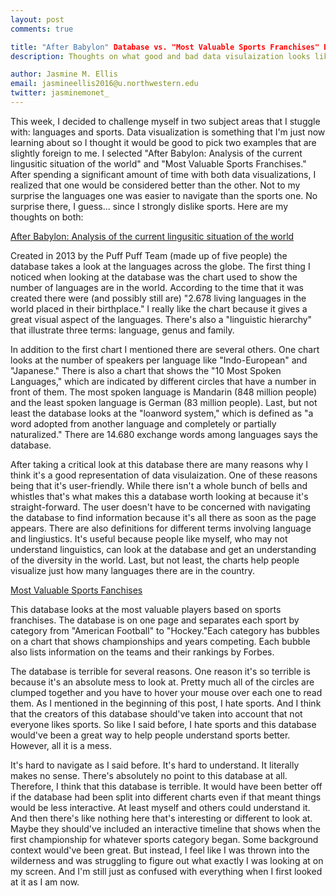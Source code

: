 ```yaml
---
layout: post
comments: true

title: "After Babylon" Database vs. "Most Valuable Sports Franchises" Database
description: Thoughts on what good and bad data visulaization looks like.

author: Jasmine M. Ellis
email: jasmineellis2016@u.northwestern.edu
twitter: jasminemonet_
---
```


This week, I decided to challenge myself in two subject areas that I stuggle with: languages and sports. Data visualization is something that I'm just now learning about so I thought it would be good to pick two examples that are slightly foreign to me. I selected "After Babylon: Analysis of the current lingusitic situation of the world" and "Most Valuable Sports Franchises." After spending a significant amount of time with both data visualizations, I realized that one would be considered better than the other. Not to my surprise the languages one was easier to navigate than the sports one. No surprise there, I guess... since I strongly dislike sports. Here are my thoughts on both:

<a href="http://snip.ly/pJsZ#http://www.puffpuffproject.com/languages.html">After Babylon: Analysis of the current lingusitic situation of the world</a> 

Created in 2013 by the Puff Puff Team (made up of five people) the database takes a look at the languages across the globe. The first thing I noticed when looking at the database was the chart used to show the number of languages are in the world. According to the time that it was created there were (and possibly still are) "2.678 living languages in the world placed in their birthplace." I really like the chart because it gives a great visual aspect of the languages. There's also a "linguistic hierarchy" that illustrate three terms: language, genus and family. 

In addition to the first chart I mentioned there are several others. One chart looks at the number of speakers per language like "Indo-European" and "Japanese." There is also a chart that shows the "10 Most Spoken Languages," which are indicated by different circles that have a number in front of them. The most spoken language is Mandarin (848 million people) and the least spoken language is German (83 million people). Last, but not least the database looks at the "loanword system," which is defined as "a word adopted from another language and completely or partially naturalized." There are 14.680 exchange words among languages says the database. 

After taking a critical look at this database there are many reasons why I think it's a good representation of data visulaization. One of these reasons being that it's user-friendly. While there isn't a whole bunch of bells and whistles that's what makes this a database worth looking at because it's straight-forward. The user doesn't have to be concerned with navigating the database to find information because it's all there as soon as the page appears. There are also definitions for different terms involving language and lingiustics. It's useful because people like myself, who may not understand linguistics, can look at the database and get an understanding of the diversity in the world. Last, but not least, the charts help people visualize just how many languages there are in the country.

<a href="http://www.columnfivemedia.com/work-items/interactive-most-valuable-sports-franchises"> Most Valuable Sports Fanchises</a>

This database looks at the most valuable players based on sports franchises. The database is on one page and separates each sport by category from "American Football" to "Hockey."Each category has bubbles on a chart that shows championships and years competing. Each bubble also lists information on the teams and their rankings by Forbes.

The database is terrible for several reasons. One reason it's so terrible is because it's an absolute mess to look at. Pretty much all of the circles are clumped together and you have to hover your mouse over each one to read them. As I mentioned in the beginning of this post, I hate sports. And I think that the creators of this database should've taken into account that not everyone likes sports. So like I said before, I hate sports and this database would've been a great way to help people understand sports better. However, all it is a mess. 

It's hard to navigate as I said before. It's hard to understand. It literally makes no sense. There's absolutely no point to this database at all. Therefore, I think that this database is terrible. It would have been better off if the database had been split into different charts even if that meant things would be less interactive. At least myself and others could understand it. And then there's like nothing here that's interesting or different to look at. Maybe they should've included an interactive timeline that shows when the first championship for whatever sports category began. Some background context would've been great. But instead, I feel like I was thrown into the wilderness and was struggling to figure out what exactly I was looking at on my screen. And I'm still just as confused with everything when I first looked at it as I am now.
